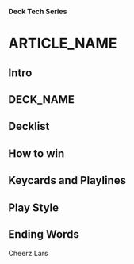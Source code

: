 **Deck Tech Series**

# ARTICLE_NAME 

## Intro

## DECK_NAME 

## Decklist	

## How to win	

## Keycards and Playlines	

## Play Style

## Ending Words

Cheerz
Lars

